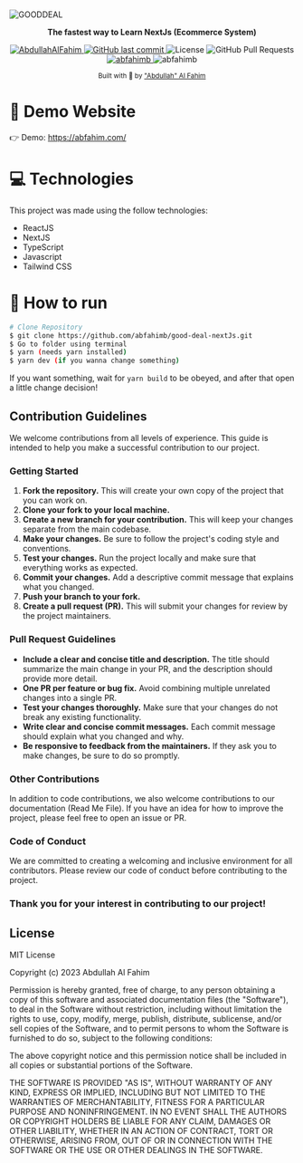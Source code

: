 <br>

![GOODDEAL](https://github.com/abfahimb/good-deal-nextJs/assets/76747782/826c11b4-e667-482f-b90d-019dab26d3dc)

<p align='center'>
<strong>The fastest way to Learn NextJs (Ecommerce System)</strong>
<br>


<p align="center">
   <a href="https://www.linkedin.com/in/abfahimb">
      <img alt="AbdullahAlFahim" src="https://img.shields.io/badge/-Abfahimb-5965e0?style=flat&logo=Linkedin&logoColor=white" />
   </a>

  <a href="https://img.shields.io/github/last-commit/abfahimb/good-deal-nextJs">
    <img alt="GitHub last commit" src="https://img.shields.io/github/last-commit/abfahimb/good-deal-nextJs">
  </a>
  <img alt="License" src="https://img.shields.io/badge/license-MIT-5965e0">
  <img alt="GitHub Pull Requests" src="https://img.shields.io/github/issues-pr/abfahimb/good-deal-nextJs" />
  <a href="https://img.shields.io/github/stars/abfahimb/good-deal-nextJs">
    <img alt="abfahimb" src="https://img.shields.io/github/stars/abfahimb/good-deal-nextJs">
  </a>
<img alt="abfahimb" src="https://img.shields.io/twitter/follow/abfahimb?logoColor=%2300acee">
</p>

<div align="center">
  <sub> Built with 💜 by
    <a href="https://github.com/Yagasaki7K">"Abdullah" Al Fahim</a>
  </sub>
</div>


# 👀 Demo Website

👉  Demo: https://abfahim.com/

# 💻 Technologies

This project was made using the follow technologies:

* ReactJS
* NextJS
* TypeScript
* Javascript
* Tailwind CSS

# 🚧 How to run

```bash
# Clone Repository
$ git clone https://github.com/abfahimb/good-deal-nextJs.git
$ Go to folder using terminal
$ yarn (needs yarn installed)
$ yarn dev (if you wanna change something)
```

If you want something, wait for `yarn build` to be obeyed, and after that open a little change decision!

## Contribution Guidelines

We welcome contributions from all levels of experience. This guide is intended to help you make a successful contribution to our project.

### Getting Started

1. **Fork the repository.** This will create your own copy of the project that you can work on.
2. **Clone your fork to your local machine.**
3. **Create a new branch for your contribution.** This will keep your changes separate from the main codebase.
4. **Make your changes.** Be sure to follow the project's coding style and conventions.
5. **Test your changes.** Run the project locally and make sure that everything works as expected.
6. **Commit your changes.** Add a descriptive commit message that explains what you changed.
7. **Push your branch to your fork.**
8. **Create a pull request (PR).** This will submit your changes for review by the project maintainers.

### Pull Request Guidelines

* **Include a clear and concise title and description.** The title should summarize the main change in your PR, and the description should provide more detail.
* **One PR per feature or bug fix.** Avoid combining multiple unrelated changes into a single PR.
* **Test your changes thoroughly.** Make sure that your changes do not break any existing functionality.
* **Write clear and concise commit messages.** Each commit message should explain what you changed and why.
* **Be responsive to feedback from the maintainers.** If they ask you to make changes, be sure to do so promptly.

### Other Contributions

In addition to code contributions, we also welcome contributions to our documentation (Read Me File). If you have an idea for how to improve the project, please feel free to open an issue or PR.

### Code of Conduct

We are committed to creating a welcoming and inclusive environment for all contributors. Please review our code of conduct before contributing to the project.

### Thank you for your interest in contributing to our project!

## License

MIT License

Copyright (c) 2023 Abdullah Al Fahim

Permission is hereby granted, free of charge, to any person obtaining a copy
of this software and associated documentation files (the "Software"), to deal
in the Software without restriction, including without limitation the rights
to use, copy, modify, merge, publish, distribute, sublicense, and/or sell
copies of the Software, and to permit persons to whom the Software is
furnished to do so, subject to the following conditions:

The above copyright notice and this permission notice shall be included in all
copies or substantial portions of the Software.

THE SOFTWARE IS PROVIDED "AS IS", WITHOUT WARRANTY OF ANY KIND, EXPRESS OR
IMPLIED, INCLUDING BUT NOT LIMITED TO THE WARRANTIES OF MERCHANTABILITY,
FITNESS FOR A PARTICULAR PURPOSE AND NONINFRINGEMENT. IN NO EVENT SHALL THE
AUTHORS OR COPYRIGHT HOLDERS BE LIABLE FOR ANY CLAIM, DAMAGES OR OTHER
LIABILITY, WHETHER IN AN ACTION OF CONTRACT, TORT OR OTHERWISE, ARISING FROM,
OUT OF OR IN CONNECTION WITH THE SOFTWARE OR THE USE OR OTHER DEALINGS IN THE
SOFTWARE.